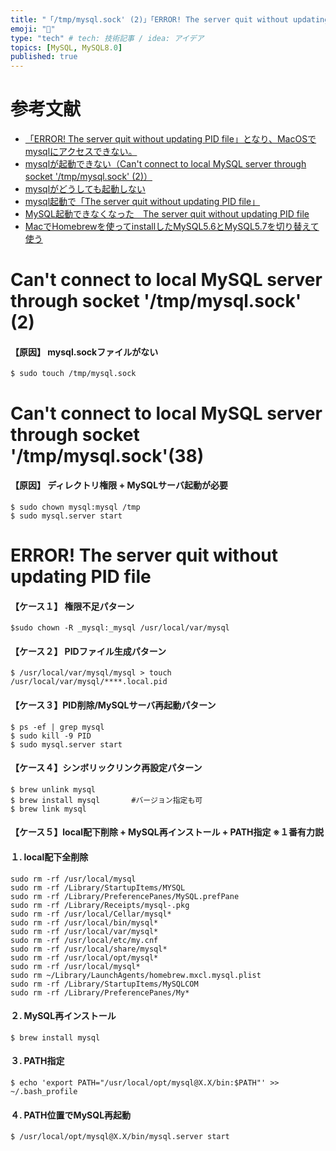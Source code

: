 ```yaml
---
title: "「/tmp/mysql.sock' (2)」「ERROR! The server quit without updating PID file」"
emoji: "🙌"
type: "tech" # tech: 技術記事 / idea: アイデア
topics: [MySQL, MySQL8.0]
published: true
---
```

# 参考文献
- [「ERROR! The server quit without updating PID file」となり、MacOSでmysqlにアクセスできない。](https://qiita.com/furafura_nau/items/7d8f5370899df125d459)
- [mysqlが起動できない（Can't connect to local MySQL server through socket '/tmp/mysql.sock' (2)）](https://qiita.com/carotene4035/items/e00076fe3990b9178cc0)
- [mysqlがどうしても起動しない](https://qiita.com/_natsu_no_yuki_/items/ae4c94187093e4ab3cdc)
- [mysql起動で「The server quit without updating PID file」](https://qiita.com/mogetarou/items/e34ca51d3756d55d7800)
- [MySQL起動できなくなった　The server quit without updating PID file](https://qiita.com/yuki0208/items/1d5554d98e9ec76084bd)
- [MacでHomebrewを使ってinstallしたMySQL5.6とMySQL5.7を切り替えて使う](https://qiita.com/t_oginogin/items/76ca2b6ce18d53988dc3)

# Can't connect to local MySQL server through socket '/tmp/mysql.sock' (2)

#### 【原因】 mysql.sockファイルがない

```
$ sudo touch /tmp/mysql.sock
```

# Can't connect to local MySQL server through socket '/tmp/mysql.sock'(38)

#### 【原因】 ディレクトリ権限 + MySQLサーバ起動が必要
```
$ sudo chown mysql:mysql /tmp
$ sudo mysql.server start
```

# ERROR! The server quit without updating PID file

#### 【ケース１】 権限不足パターン
```
$sudo chown -R _mysql:_mysql /usr/local/var/mysql
```

#### 【ケース２】 PIDファイル生成パターン
```
$ /usr/local/var/mysql/mysql > touch /usr/local/var/mysql/****.local.pid
```

#### 【ケース３】PID削除/MySQLサーバ再起動パターン
```
$ ps -ef | grep mysql
$ sudo kill -9 PID
$ sudo mysql.server start
```

#### 【ケース４】シンボリックリンク再設定パターン
```
$ brew unlink mysql
$ brew install mysql       #バージョン指定も可
$ brew link mysql
```

#### 【ケース５】local配下削除 + MySQL再インストール + PATH指定  ※１番有力説

#### １. local配下全削除
```
sudo rm -rf /usr/local/mysql
sudo rm -rf /Library/StartupItems/MYSQL
sudo rm -rf /Library/PreferencePanes/MySQL.prefPane
sudo rm -rf /Library/Receipts/mysql-.pkg
sudo rm -rf /usr/local/Cellar/mysql*
sudo rm -rf /usr/local/bin/mysql*
sudo rm -rf /usr/local/var/mysql*
sudo rm -rf /usr/local/etc/my.cnf
sudo rm -rf /usr/local/share/mysql*
sudo rm -rf /usr/local/opt/mysql*
sudo rm -rf /usr/local/mysql*
sudo rm ~/Library/LaunchAgents/homebrew.mxcl.mysql.plist
sudo rm -rf /Library/StartupItems/MySQLCOM
sudo rm -rf /Library/PreferencePanes/My*
```

#### ２. MySQL再インストール
```
$ brew install mysql
```

#### ３. PATH指定
```
$ echo 'export PATH="/usr/local/opt/mysql@X.X/bin:$PATH"' >> ~/.bash_profile
```

#### ４. PATH位置でMySQL再起動　　
```
$ /usr/local/opt/mysql@X.X/bin/mysql.server start
```
